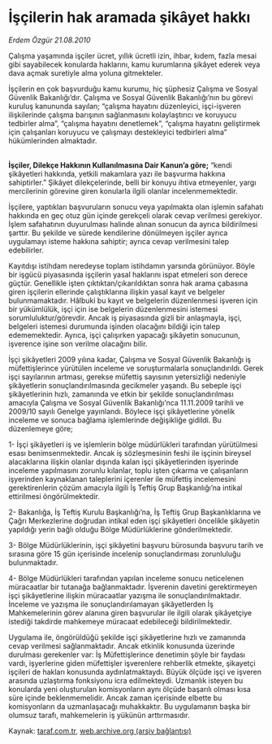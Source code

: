 # İşçilerin hak aramada şikâyet hakkı

*Erdem Özgür 21.08.2010*

<div class="yazi"><p>Çalışma yaşamında işçiler ücret, yıllık ücretli izin, ihbar, kıdem, fazla mesai gibi sayabilecek konularda haklarını, kamu kurumlarına şikâyet ederek veya dava açmak suretiyle alma yoluna gitmekteler. </p>
<p>İşçilerin en çok başvurduğu kamu kurumu, hiç şüphesiz Çalışma ve Sosyal Güvenlik Bakanlığı’dır. Çalışma ve Sosyal Güvenlik Bakanlığı’nın bu görevi kuruluş kanununda sayılan; “çalışma hayatını düzenleyici, işçi-işveren ilişkilerinde çalışma barışının sağlanmasını kolaylaştırıcı ve koruyucu tedbirler alma”, “çalışma hayatını denetlemek”, “çalışma hayatını geliştirmek için çalışanları koruyucu ve çalışmayı destekleyici tedbirleri alma” hükümlerinden almaktadır. </p>
<p><b><br/>İşçiler, Dilekçe Hakkının Kullanılmasına Dair Kanun’a göre;</b> “kendi şikâyetleri hakkında, yetkili makamlara yazı ile başvurma hakkına sahiptirler.” Şikâyet dilekçelerinde, belli bir konuyu ihtiva etmeyenler, yargı mercilerinin görevine giren konularla ilgili olanlar incelenmemektedir.</p>
<p>İşçilere, yaptıkları başvuruların sonucu veya yapılmakta olan işlemin safahatı hakkında en geç otuz gün içinde gerekçeli olarak cevap verilmesi gerekiyor. İşlem safahatının duyurulması halinde alınan sonucun da ayrıca bildirilmesi şarttır. Bu şekilde ve sürede kendilerine dönülmeyen işçiler ayrıca uygulamayı isteme hakkına sahiptir; ayrıca cevap verilmesini talep edebilirler.</p>
<p>Kayıtdışı istihdam neredeyse toplam istihdamın yarsında görünüyor. Böyle bir işgücü piyasasında işçilerin yasal haklarını ispat etmeleri son derece güçtür. Genellikle işten çıktıktan/çıkarıldıktan sonra hak arama çabasına giren işçilerin ellerinde çalıştıklarına ilişkin yasal kayıt ve belgeler bulunmamaktadır. Hâlbuki bu kayıt ve belgelerin düzenlenmesi işveren için bir yükümlülük, işçi için ise belgelerin düzenlenmesini istemesi sorumluluktur/görevdir. Ancak iş piyasasında gizli bir anlaşmayla, işçi, belgeleri istemesi durumunda işinden olacağını bildiği için talep edememektedir. Ayrıca, işçi çalışırken yapacağı şikâyetin sonucunun, işverence işine son verilme olacağını bilir.</p>
<p>İşçi şikâyetleri 2009 yılına kadar, Çalışma ve Sosyal Güvenlik Bakanlığı iş müfettişlerince yürütülen inceleme ve soruşturmalarla sonuçlandırıldı. Gerek işçi sayılarının artması, gerekse müfettiş sayısının yetersizliği nedeniyle şikâyetlerin sonuçlandırılmasında gecikmeler yaşandı. Bu sebeple işçi şikâyetlerinin hızlı, zamanında ve etkin bir şekilde sonuçlandırılması amacıyla Çalışma ve Sosyal Güvenlik Bakanlığı’nca 11.11.2009 tarihli ve 2009/10 sayılı Genelge yayınlandı. Böylece işçi şikâyetlerine yönelik inceleme ve sonuca bağlama işlemlerinde değişikliğe gidildi. Bu düzenlemeye göre;</p>
<p>1- İşçi şikâyetleri iş ve işlemlerin bölge müdürlükleri tarafından yürütülmesi esası benimsenmektedir. Ancak iş sözleşmesinin feshi ile işçinin bireysel alacaklarına ilişkin olanlar dışında kalan işçi şikâyetlerinden işyerinde inceleme yapılmasını zorunlu kılanlar, toplu işten çıkarma ve çalışanların işyerinden kaynaklanan taleplerini içerenler ile müfettiş incelemesini gerektirenlerin çözüm amacıyla ilgili İş Teftiş Grup Başkanlığı’na intikal ettirilmesi öngörülmektedir.</p>
<p>2- Bakanlığa, İş Teftiş Kurulu Başkanlığı’na, İş Teftiş Grup Başkanlıklarına ve Çağrı Merkezlerine doğrudan intikal eden işçi şikâyetleri öncelikle şikâyetin yapıldığı yerin bağlı olduğu Bölge Müdürlüklerine gönderilmektedir.</p>
<p>3- Bölge Müdürlüklerinin, işçi şikâyetini başvuru bürosunda başvuru tarih ve sırasına göre 15 gün içerisinde incelenip sonuçlandırması zorunluluğu bulunmaktadır. </p>
<p>4- Bölge Müdürlükleri tarafından yapılan inceleme sonucu neticelenen müracaatlar bir tutanağa bağlanmaktadır. İşverenin davetini gerektirmeyen işçi şikâyetlerine ilişkin müracaatlar yazışma ile sonuçlandırılmaktadır. İnceleme ve yazışma ile sonuçlandırılamayan şikâyetlerden İş Mahkemelerinin görev alanına giren başvurular ile ilgili olarak şikâyetçiye istediği takdirde mahkemeye müracaat edebileceği bildirilmektedir.</p>
<p>Uygulama ile, öngörüldüğü şekilde işçi şikâyetlerine hızlı ve zamanında cevap verilmesi sağlanmaktadır. Ancak etkinlik konusunda üzerinde durulması gerekenler var: İş Müfettişlerince denetimin şöyle bir faydası vardı, işyerlerine giden müfettişler işverenlere rehberlik etmekte, şikayetçi işçileri de hakları konusunda aydınlatmaktaydı. Büyük ölçüde işçi ve işveren arasında uzlaştırma fonksiyonu icra edilmekteydi. Uzmanlık isteyen bu konularda yeni oluşturulan komisyonların aynı ölçüde başarılı olması kısa süre içinde beklenmemelidir. Ancak zaman içerisinde elbette bu komisyonların da uzmanlaşacağı muhakkaktır. Bu uygulamanın başka bir olumsuz tarafı, mahkemelerin iş yükünün arttırmasıdır.</p></div>

Kaynak: [taraf.com.tr](http://www.taraf.com.tr:80/erdem-ozgur/makale-iscilerin-hak-aramada-sikayet-hakki.htm), [web.archive.org (arşiv bağlantısı)](http://web.archive.org/web/20100829062448/http://www.taraf.com.tr:80/erdem-ozgur/makale-iscilerin-hak-aramada-sikayet-hakki.htm)
